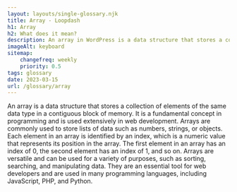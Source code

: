 ```yaml
--- 
layout: layouts/single-glossary.njk
title: Array - Loopdash
h1: Array
h2: What does it mean?
description: An array in WordPress is a data structure that stores a collection of values or variables in a single variable, allowing for efficient and organized data manipulation and retrieval.
imageAlt: keyboard
sitemap:
	changefreq: weekly
	priority: 0.5
tags: glossary
date: 2023-03-15
url: /glossary/array
---
```


An array is a data structure that stores a collection of elements of the same data type in a contiguous block of memory. It is a fundamental concept in programming and is used extensively in web development. Arrays are commonly used to store lists of data such as numbers, strings, or objects. Each element in an array is identified by an index, which is a numeric value that represents its position in the array. The first element in an array has an index of 0, the second element has an index of 1, and so on. Arrays are versatile and can be used for a variety of purposes, such as sorting, searching, and manipulating data. They are an essential tool for web developers and are used in many programming languages, including JavaScript, PHP, and Python.
